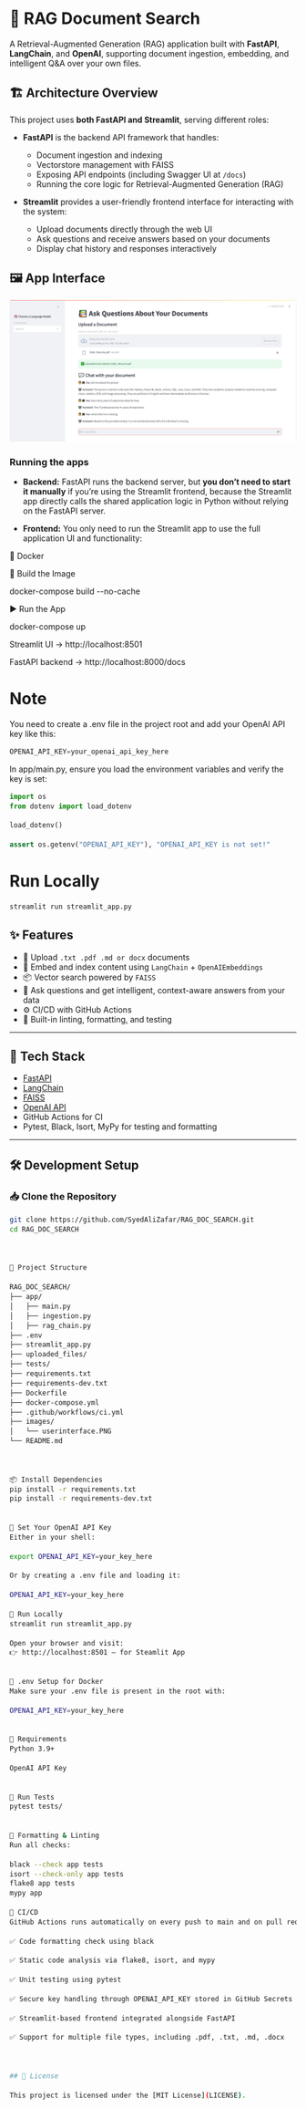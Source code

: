 # 📄 RAG Document Search

A Retrieval-Augmented Generation (RAG) application built with **FastAPI**, **LangChain**, and **OpenAI**, supporting document ingestion, embedding, and intelligent Q&A over your own files.

## 🏗️ Architecture Overview

This project uses **both FastAPI and Streamlit**, serving different roles:

- **FastAPI** is the backend API framework that handles:
  - Document ingestion and indexing
  - Vectorstore management with FAISS
  - Exposing API endpoints (including Swagger UI at `/docs`)
  - Running the core logic for Retrieval-Augmented Generation (RAG)

- **Streamlit** provides a user-friendly frontend interface for interacting with the system:
  - Upload documents directly through the web UI
  - Ask questions and receive answers based on your documents
  - Display chat history and responses interactively


  
## 🖼️ App Interface

![RAG Search UI](images/userinterface.PNG)


### Running the apps

- **Backend:** FastAPI runs the backend server, but **you don’t need to start it manually** if you’re using the Streamlit frontend, because the Streamlit app directly calls the shared application logic in Python without relying on the FastAPI server.

- **Frontend:** You only need to run the Streamlit app to use the full application UI and functionality:


🐳 Docker

🔧 Build the Image

docker-compose build --no-cache

▶️ Run the App

docker-compose up

Streamlit UI → http://localhost:8501

FastAPI backend → http://localhost:8000/docs


# Note
You need to create a .env file in the project root and add your OpenAI API key like this:

```python
OPENAI_API_KEY=your_openai_api_key_here
```

In app/main.py, ensure you load the environment variables and verify the key is set:

```python
import os
from dotenv import load_dotenv

load_dotenv()

assert os.getenv("OPENAI_API_KEY"), "OPENAI_API_KEY is not set!"

```


# Run Locally

```python
streamlit run streamlit_app.py
```

## ✨ Features

- 📄 Upload `.txt .pdf .md or docx` documents
- 🧠 Embed and index content using `LangChain` + `OpenAIEmbeddings`
- 📦 Vector search powered by `FAISS`
- 🤖 Ask questions and get intelligent, context-aware answers from your data
- ⚙️ CI/CD with GitHub Actions
- 🧪 Built-in linting, formatting, and testing

---

## 🧰 Tech Stack

- [FastAPI](https://fastapi.tiangolo.com/)
- [LangChain](https://www.langchain.com/)
- [FAISS](https://github.com/facebookresearch/faiss)
- [OpenAI API](https://platform.openai.com/)
- GitHub Actions for CI
- Pytest, Black, Isort, MyPy for testing and formatting

---

## 🛠️ Development Setup

### 📥 Clone the Repository

```bash
git clone https://github.com/SyedAliZafar/RAG_DOC_SEARCH.git
cd RAG_DOC_SEARCH



📁 Project Structure

RAG_DOC_SEARCH/
├── app/
│   ├── main.py
│   ├── ingestion.py
│   ├── rag_chain.py
├── .env
├── streamlit_app.py
├── uploaded_files/
├── tests/
├── requirements.txt
├── requirements-dev.txt
├── Dockerfile
├── docker-compose.yml
├── .github/workflows/ci.yml
├── images/
│   └── userinterface.PNG
└── README.md



📦 Install Dependencies
pip install -r requirements.txt
pip install -r requirements-dev.txt


🔑 Set Your OpenAI API Key
Either in your shell:

export OPENAI_API_KEY=your_key_here

Or by creating a .env file and loading it:

OPENAI_API_KEY=your_key_here

🧪 Run Locally
streamlit run streamlit_app.py

Open your browser and visit:
👉 http://localhost:8501 — for Steamlit App


🧊 .env Setup for Docker
Make sure your .env file is present in the root with:

OPENAI_API_KEY=your_key_here


🐍 Requirements
Python 3.9+

OpenAI API Key


🧪 Run Tests
pytest tests/


🧹 Formatting & Linting
Run all checks:

black --check app tests
isort --check-only app tests
flake8 app tests
mypy app

🔄 CI/CD
GitHub Actions runs automatically on every push to main and on pull requests. It performs:

✅ Code formatting check using black

✅ Static code analysis via flake8, isort, and mypy

✅ Unit testing using pytest

✅ Secure key handling through OPENAI_API_KEY stored in GitHub Secrets

✅ Streamlit-based frontend integrated alongside FastAPI

✅ Support for multiple file types, including .pdf, .txt, .md, .docx



## 📝 License

This project is licensed under the [MIT License](LICENSE).